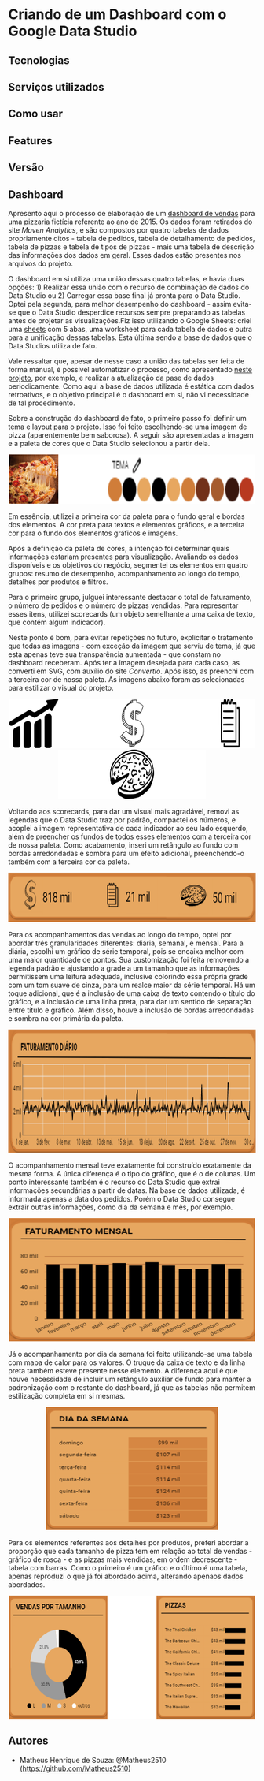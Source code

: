 # Criando de um Dashboard com o Google Data Studio

## Tecnologias


## Serviços utilizados



## Como usar



## Features



## Versão



## Dashboard

  Apresento aqui o processo de elaboração de um [dashboard de vendas](https://datastudio.google.com/s/j-LsjUnXS8g) para uma pizzaria fictícia referente ao ano de 2015. Os dados foram retirados do site *Maven Analytics*, e são compostos por quatro tabelas de dados propriamente ditos - tabela de pedidos, tabela de detalhamento de pedidos, tabela de pizzas e tabela de tipos de pizzas - mais uma tabela de descrição das informações dos dados em geral. Esses dados estão presentes nos arquivos do projeto.

   O dashboard em si utiliza uma união dessas quatro tabelas, e havia duas opções: 1) Realizar essa união com o recurso de combinação de dados do Data Studio ou 2) Carregar essa base final já pronta para o Data Studio. Optei pela segunda, para melhor desempenho do dashboard - assim evita-se que o Data Studio desperdice recursos sempre preparando as tabelas antes de projetar as visualizações.Fiz isso utilizando o Google Sheets: criei uma [sheets](https://docs.google.com/spreadsheets/d/1UUHogXK8wlmQprItWgKoWVH-6MTYEr-ayiPC3C7A7ak/edit?usp=sharing) com 5 abas, uma worksheet para cada tabela de dados e outra para a unificação dessas tabelas. Esta última sendo a base de dados que o Data Studios utiliza de fato.
   
   Vale ressaltar que, apesar de nesse caso a união das tabelas ser feita de forma manual, é possível automatizar o processo, como apresentado [neste projeto](https://github.com/Matheus2510/Carga_de_Dados_-ETL-_Google_Sheets), por exemplo, e realizar a atualização da pase de dados periodicamente. Como aqui a base de dados utilizada é estática com dados retroativos, e o objetivo principal é o dashboard em si, não vi necessidade de tal procedimento.
   
   Sobre a construção do dashboard de fato, o primeiro passo foi definir um tema e layout para o projeto. Isso foi feito escolhendo-se uma imagem de pizza (aparentemente bem saborosa). A seguir são apresentadas a imagem e a paleta de cores que o Data Studio selecionou a partir dela.
   
   <p align="center">
   <img src="https://github.com/Matheus2510/Criando_Dashboard_Data_Studio/blob/main/imagens/tema.jpg" height="100" width="100"><img src="https://github.com/Matheus2510/Criando_Dashboard_Data_Studio/blob/main/imagens/imagem_em_branco.png" height="100" width="100"><img src="https://github.com/Matheus2510/Criando_Dashboard_Data_Studio/blob/main/imagens/paleta_tema.png" height="100" width="300">
   </p>
   
   
   Em essência, utilizei a primeira cor da paleta para o fundo geral e bordas dos elementos. A cor preta para textos e elementos gráficos, e a terceira cor para o fundo dos elementos gráficos e imagens.
   
   Após a definição da paleta de cores, a intenção foi determinar quais informações estariam presentes para visualização. Avaliando os dados disponíveis e os objetivos do negócio, segmentei os elementos em quatro grupos: resumo de desempenho, acompanhamento ao longo do tempo, detalhes por produtos e filtros. 
   
   Para o primeiro grupo, julguei interessante destacar o total de faturamento, o número de pedidos e o número de pizzas vendidas. Para representar esses itens, utilizei scorecards (um objeto semelhante a uma caixa de texto, que contém algum indicador).
   
   Neste ponto é bom, para evitar repetições no futuro, explicitar o tratamento que todas as imagens - com exceção da imagem que serviu de tema, já que esta apenas teve sua transparência aumentada - que constam no dashboard receberam. Após ter a imagem desejada para cada caso, as converti em SVG, com auxílio do site *Convertio*. Após isso, as preenchi com a terceira cor de nossa paleta. As imagens abaixo foram as selecionadas para estilizar o visual do projeto.
   
   <p align="center">
   <img src="https://github.com/Matheus2510/Criando_Dashboard_Data_Studio/blob/main/imagens/simbolo_vendas.svg" height="100" width="100"><img src="https://github.com/Matheus2510/Criando_Dashboard_Data_Studio/blob/main/imagens/imagem_em_branco.png" height="100" width="100"><img src="https://github.com/Matheus2510/Criando_Dashboard_Data_Studio/blob/main/imagens/cifrao.svg" height="100" width="100"><img src="https://github.com/Matheus2510/Criando_Dashboard_Data_Studio/blob/main/imagens/imagem_em_branco.png" height="100" width="100"><img src="https://github.com/Matheus2510/Criando_Dashboard_Data_Studio/blob/main/imagens/bloco_de_notas.svg" height="100" width="100"><img src="https://github.com/Matheus2510/Criando_Dashboard_Data_Studio/blob/main/imagens/imagem_em_branco.png" height="100" width="100"><img src="https://github.com/Matheus2510/Criando_Dashboard_Data_Studio/blob/main/imagens/fatia_pizza.svg" height="100" width="100"><img src="https://github.com/Matheus2510/Criando_Dashboard_Data_Studio/blob/main/imagens/imagem_em_branco.png" height="100" width="100">
   </p>
   
   Voltando aos scorecards, para dar um visual mais agradável, removi as legendas que o Data Studio traz por padrão, compactei os números, e acoplei a imagem representativa de cada indicador ao seu lado esquerdo, além de preencher os fundos de todos esses elementos com a terceira cor de nossa paleta. Como acabamento, inseri um retângulo ao fundo com bordas arredondadas e sombra para um efeito adicional, preenchendo-o também com a terceira cor da paleta.
   
   <p align="center">
   <img src="https://github.com/Matheus2510/Criando_Dashboard_Data_Studio/blob/main/imagens/scorecards.png" height="100" width="600">
   </p>
   
   Para os acompanhamentos das vendas ao longo do tempo, optei por abordar três granularidades diferentes: diária, semanal, e mensal. Para a diária, escolhi um gráfico de série temporal, pois se encaixa melhor com uma maior quantidade de pontos. Sua customização foi feita removendo a legenda padrão e ajustando a grade a um tamanho que as informações permitissem uma leitura adequada, inclusive colorindo essa própria grade com um tom suave de cinza, para um realce maior da série temporal. Há um toque adicional, que é a inclusão de uma caixa de texto contendo o título do gráfico, e a inclusão de uma linha preta, para dar um sentido de separação entre título e gráfico. Além disso, houve a inclusão de bordas arredondadas e sombra na cor primária da paleta.
   
   <p align="center">
   <img src="https://github.com/Matheus2510/Criando_Dashboard_Data_Studio/blob/main/imagens/faturamento_diario.png" height="250" width="700">
   </p>
   
   O acompanhamento mensal teve exatamente foi construído exatamente da mesma forma. A única diferença é o tipo do gráfico, que é o de colunas. Um ponto interessante também é o recurso do Data Studio que extrai informações secundárias a partir de datas. Na base de dados utilizada, é informada apenas a data dos pedidos. Porém o Data Studio consegue extrair outras informações, como dia da semana e mês, por exemplo.
   
   <p align="center">
   <img src="https://github.com/Matheus2510/Criando_Dashboard_Data_Studio/blob/main/imagens/faturamento_mensal.png" height="250" width="500">
   </p>   
   
   Já o acompanhamento por dia da semana foi feito utilizando-se uma tabela com mapa de calor para os valores. O truque da caixa de texto e da linha preta também esteve presente nesse elemento. A diferença aqui é que houve necessidade de incluir um retângulo auxiliar de fundo para manter a padronização com o restante do dashboard, já que as tabelas não permitem estilização completa em si mesmas.
   
   <p align="center">
   <img src="https://github.com/Matheus2510/Criando_Dashboard_Data_Studio/blob/main/imagens/faturamento_dia_semana.png" height="250" width="350">
   </p>   
    
   Para os elementos referentes aos detalhes por produtos, preferi abordar a proporção que cada tamanho de pizza tem em relação ao total de vendas - gráfico de rosca - e as pizzas mais vendidas, em ordem decrescente - tabela com barras. Como o primeiro é um gráfico e o último é uma tabela, apenas reproduzi o que já foi abordado acima, alterando apenaos dados abordados.
   
   <p align="center">
   <img src="https://github.com/Matheus2510/Criando_Dashboard_Data_Studio/blob/main/imagens/vendas_tamanho.png" height="250" width="200"><img src="https://github.com/Matheus2510/Criando_Dashboard_Data_Studio/blob/main/imagens/imagem_em_branco.png" height="250" width="100"><img src="https://github.com/Matheus2510/Criando_Dashboard_Data_Studio/blob/main/imagens/pizzas.png" height="250" width="200"> 
   </p>   
   
## Autores

* Matheus Henrique de Souza: @Matheus2510 (https://github.com/Matheus2510)

